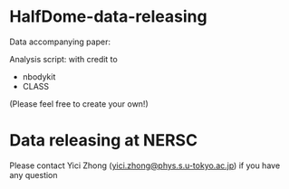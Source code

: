 # HalfDome-data-releasing

Data accompanying paper:

Analysis script: 
with credit to
- nbodykit
- CLASS

(Please feel free to create your own!)

# Data releasing at NERSC

Please contact Yici Zhong (yici.zhong@phys.s.u-tokyo.ac.jp) if you have any question 
